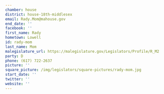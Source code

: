 ```yaml
---
chamber: house
district: house-18th-middlesex
email: Rady.Mom@mahouse.gov
end_date: ''
facebook: ''
first_name: Rady
hometown: Lowell
id: rady-mom
last_name: Mom
malegislature_url: https://malegislature.gov/Legislators/Profile/R_M2
party: D
phone: (617) 722-2637
picture: ''
square_picture: /img/legislators/square-pictures/rady-mom.jpg
start_date: ''
twitter: ''
website: ''
---
```

